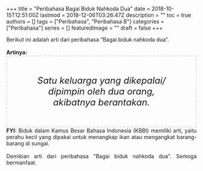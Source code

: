 +++
title = "Peribahasa Bagai Biduk Nahkoda Dua"
date = 2018-10-15T12:51:00Z
lastmod = 2018-12-06T03:26:47Z
description = ""
toc = true
authors = []
tags = ["Peribahasa", "Peribahasa B"]
categories = ["Peribahasa"]
series = []
featuredImage = ""
draft = false
+++

<div dir="ltr" style="text-align: left;" trbidi="on"><div style="text-align: justify;">Berikut ini adalah arti dari peribahasa “Bagai biduk nahkoda dua”.</div><br /><div style="text-align: justify;"><b>Artinya:</b></div><div style="border: 2px dashed #ddd; font-size: 24px; height: auto; margin: 0 auto; padding: 50px; text-align: center; width: auto;"><i>Satu keluarga yang dikepalai/ dipimpin oleh dua orang, akibatnya berantakan.</i></div><div style="text-align: justify;"><b>FYI:</b> Biduk dalam Kamus Besar Bahasa Indonesia (KBBI) memiliki arti, yaitu perahu kecil yang dipakai untuk menangkap ikan atau mengangkat barang-barang di sungai.</div><div style="text-align: justify;"><br /></div><div style="text-align: justify;">Demikian arti dari peribahasa "Bagai biduk nahkoda dua". Semoga bermanfaat.</div></div>
